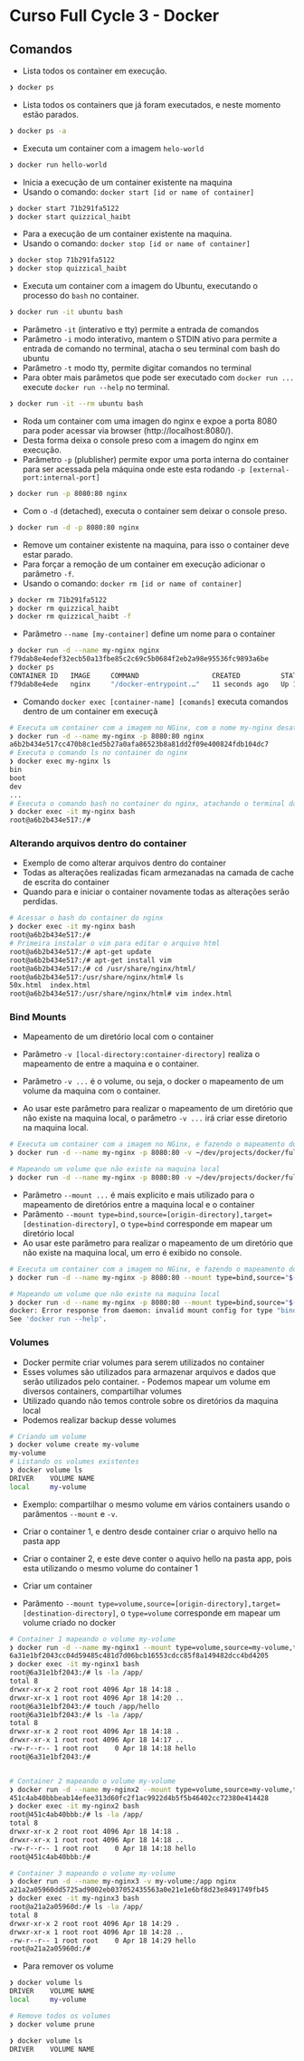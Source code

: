 # Curso Full Cycle 3 - Docker

## Comandos


- Lista todos os container em execução.
```bash
❯ docker ps
```

- Lista todos os containers que já foram executados, e neste momento estão parados.
```bash
❯ docker ps -a
```

- Executa um container com a imagem `helo-world`
```bash
❯ docker run hello-world
```

- Inicia a execução de um container existente na maquina
- Usando o comando: `docker start [id or name of container]`
```bash
❯ docker start 71b291fa5122
❯ docker start quizzical_haibt
```

- Para a execução de um container existente na maquina.
- Usando o comando: `docker stop [id or name of container]`
```bash
❯ docker stop 71b291fa5122
❯ docker stop quizzical_haibt
```

- Executa um container com a imagem do Ubuntu, executando o processo do `bash` no container.
```bash
❯ docker run -it ubuntu bash
```

- Parâmetro `-it` (interativo e tty) permite a entrada de comandos 
- Parâmetro `-i` modo interativo, mantem o STDIN ativo para permite a entrada de comando no terminal, atacha o seu terminal com bash do ubuntu
- Parâmetro `-t` modo tty, permite digitar comandos no terminal
- Para obter mais parâmetos que pode ser executado com `docker run ...` execute `docker run --help` no terminal.
```bash
❯ docker run -it --rm ubuntu bash
```

- Roda um container com uma imagen do nginx e expoe a porta 8080 para poder acessar via browser (http://localhost:8080/).
- Desta forma deixa o console preso com a imagem do nginx em execução.
- Parâmetro `-p` (plublisher) permite expor uma porta interna do container para ser acessada pela máquina onde este esta rodando `-p [external-port:internal-port]`
```bash
❯ docker run -p 8080:80 nginx
```

- Com o `-d` (detached), executa o container sem deixar o console preso.
```bash
❯ docker run -d -p 8080:80 nginx
```

- Remove um container existente na maquina, para isso o container deve estar parado.
- Para forçar a remoção de um container em execução adicionar o parâmetro `-f`.
- Usando o comando: `docker rm [id or name of container]`
```bash
❯ docker rm 71b291fa5122
❯ docker rm quizzical_haibt
❯ docker rm quizzical_haibt -f
```

- Parâmetro `--name [my-container]` define um nome para o container
```bash
❯ docker run -d --name my-nginx nginx
f79dab8e4edef32ecb50a13fbe85c2c69c5b0684f2eb2a98e95536fc9893a6be
❯ docker ps   
CONTAINER ID   IMAGE     COMMAND                  CREATED          STATUS          PORTS     NAMES
f79dab8e4ede   nginx     "/docker-entrypoint.…"   11 seconds ago   Up 10 seconds   80/tcp    my-nginx
```

- Comando `docker exec [container-name] [comands]` executa comandos dentro de um container em execuçã
```bash
# Executa um container com a imagem no NGinx, com o nome my-nginx desatachado do terminal com a porta 8080 exposta
❯ docker run -d --name my-nginx -p 8080:80 nginx
a6b2b434e517cc470b8c1ed5b27a0afa86523b8a81dd2f09e400824fdb104dc7
# Executa o comando ls no container do nginx
❯ docker exec my-nginx ls                          
bin
boot
dev
...
# Executa o comando bash no container do nginx, atachando o terminal da maquina no bash do container
❯ docker exec -it my-nginx bash
root@a6b2b434e517:/# 
```

### Alterando arquivos dentro do container

- Exemplo de como alterar arquivos dentro do container
- Todas as alterações realizadas ficam armezanadas na camada de cache de escrita do container
- Quando para e iniciar o container novamente todas as alterações serão perdidas.
```bash
# Acessar o bash do container do nginx
❯ docker exec -it my-nginx bash
root@a6b2b434e517:/# 
# Primeira instalar o vim para editar o arquivo html  
root@a6b2b434e517:/# apt-get update
root@a6b2b434e517:/# apt-get install vim
root@a6b2b434e517:/# cd /usr/share/nginx/html/
root@a6b2b434e517:/usr/share/nginx/html# ls
50x.html  index.html
root@a6b2b434e517:/usr/share/nginx/html# vim index.html 
```

### Bind Mounts
- Mapeamento de um diretório local com o container

- Parâmetro `-v [local-directory:container-directory]` realiza o mapeamento de entre a maquina e o container.
- Parâmetro `-v ...` é o volume, ou seja, o docker o mapeamento de um volume da maquina com o container.
- Ao usar este parâmetro para realizar o mapeamento de um diretório que não existe na maquina local, o parâmetro `-v ...` irá criar esse diretorio na maquina local.
```bash
# Executa um container com a imagem no NGinx, e fazendo o mapeamento do diretório
❯ docker run -d --name my-nginx -p 8080:80 -v ~/dev/projects/docker/fullcycle3-docker/html/:/usr/share/nginx/html/ nginx

# Mapeando um volume que não existe na maquina local
❯ docker run -d --name my-nginx -p 8080:80 -v ~/dev/projects/docker/fullcycle3-docker/html/x:/usr/share/nginx/html/ nginx
```

- Parâmetro `--mount ...` é mais explicito e mais utilizado para o mapeamento de diretórios entre a maquina local e o container
- Parâmento `--mount type=bind,source=[origin-directory],target=[destination-directory]`, o `type=bind` corresponde em mapear um diretório local
- Ao usar este parâmetro para realizar o mapeamento de um diretório que não existe na maquina local, um erro é exibido no console.
```bash
# Executa um container com a imagem no NGinx, e fazendo o mapeamento do diretório
❯ docker run -d --name my-nginx -p 8080:80 --mount type=bind,source="$(pwd)"/html/,target=/usr/share/nginx/html/ nginx

# Mapeando um volume que não existe na maquina local
❯ docker run -d --name my-nginx -p 8080:80 --mount type=bind,source="$(pwd)"/html/x,target=/usr/share/nginx/html/ nginx   
docker: Error response from daemon: invalid mount config for type "bind": bind source path does not exist: /host_mnt/home/leticia/dev/projects/docker/fullcycle3-docker/html/x.
See 'docker run --help'.
```

### Volumes
- Docker permite criar volumes para serem utilizados no container
- Esses volumes são utilizados para armazenar arquivos e dados que serão utilizados pelo container. - Podemos mapear um volume em diversos containers, compartilhar volumes
- Utilizado quando não temos controle sobre os diretórios da maquina local
- Podemos realizar backup desse volumes

```bash
# Criando um volume
❯ docker volume create my-volume
my-volume
# Listando os volumes existentes
❯ docker volume ls              
DRIVER    VOLUME NAME
local     my-volume
```

- Exemplo: compartilhar o mesmo volume em vários containers usando o parâmentos `--mount` e `-v`.
- Criar o container 1, e dentro desde container criar o arquivo hello na pasta app
- Criar o container 2, e este deve conter o aquivo hello na pasta app, pois esta utilizando o mesmo volume do container 1
- Criar um container


- Parâmento `--mount type=volume,source=[origin-directory],target=[destination-directory]`, o `type=volume` corresponde em mapear um volume criado no docker

```bash
# Container 1 mapeando o volume my-volume
❯ docker run -d --name my-nginx1 --mount type=volume,source=my-volume,target=/app nginx                                 
6a31e1bf2043cc04d59485c481d7d06bcb16553cdcc85f8a149482dcc4bd4205
❯ docker exec -it my-nginx1 bash                                                       
root@6a31e1bf2043:/# ls -la /app/
total 8
drwxr-xr-x 2 root root 4096 Apr 18 14:18 .
drwxr-xr-x 1 root root 4096 Apr 18 14:20 ..
root@6a31e1bf2043:/# touch /app/hello
root@6a31e1bf2043:/# ls -la /app/
total 8
drwxr-xr-x 2 root root 4096 Apr 18 14:18 .
drwxr-xr-x 1 root root 4096 Apr 18 14:17 ..
-rw-r--r-- 1 root root    0 Apr 18 14:18 hello
root@6a31e1bf2043:/# 


# Container 2 mapeando o volume my-volume
❯ docker run -d --name my-nginx2 --mount type=volume,source=my-volume,target=/app nginx
451c4ab40bbbeab14efee313d60fc2f1ac9922d4b5f5b46402cc72380e414428
❯ docker exec -it my-nginx2 bash                                                       
root@451c4ab40bbb:/# ls -la /app/
total 8
drwxr-xr-x 2 root root 4096 Apr 18 14:18 .
drwxr-xr-x 1 root root 4096 Apr 18 14:18 ..
-rw-r--r-- 1 root root    0 Apr 18 14:18 hello
root@451c4ab40bbb:/# 

# Container 3 mapeando o volume my-volume
❯ docker run -d --name my-nginx3 -v my-volume:/app nginx                                                
a21a2a05960dd5725ad9002eb037052435563a0e21e1e6bf8d23e8491749fb45
❯ docker exec -it my-nginx3 bash                        
root@a21a2a05960d:/# ls -la /app/
total 8
drwxr-xr-x 2 root root 4096 Apr 18 14:29 .
drwxr-xr-x 1 root root 4096 Apr 18 14:28 ..
-rw-r--r-- 1 root root    0 Apr 18 14:29 hello
root@a21a2a05960d:/# 
```

- Para remover os volume
```bash
❯ docker volume ls                   
DRIVER    VOLUME NAME
local     my-volume

# Remove todos os volumes
❯ docker volume prune

❯ docker volume ls                   
DRIVER    VOLUME NAME
```
